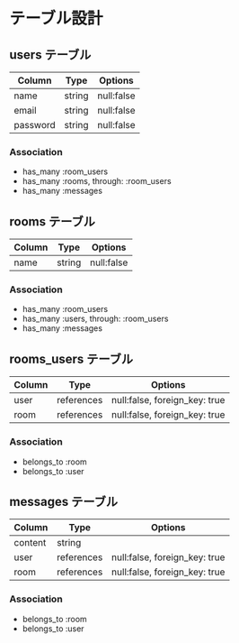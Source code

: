# テーブル設計

## users テーブル

| Column   | Type   | Options    |
|----------|--------|------------|
| name     | string | null:false |
| email    | string | null:false |
| password | string | null:false |

### Association

- has_many :room_users
- has_many :rooms, through: :room_users
- has_many :messages

## rooms テーブル

| Column   | Type   | Options    |
|----------|--------|------------|
| name     | string | null:false |

### Association

- has_many :room_users
- has_many :users, through: :room_users
- has_many :messages

## rooms_users テーブル

| Column   | Type       | Options                       |
|----------|------------|-------------------------------|
| user     | references | null:false, foreign_key: true |
| room     | references | null:false, foreign_key: true |

### Association

- belongs_to :room
- belongs_to :user

## messages テーブル

| Column   | Type       | Options                       |
|----------|------------|-------------------------------|
| content  | string     |                               |
| user     | references | null:false, foreign_key: true |
| room     | references | null:false, foreign_key: true |

### Association

- belongs_to :room
- belongs_to :user